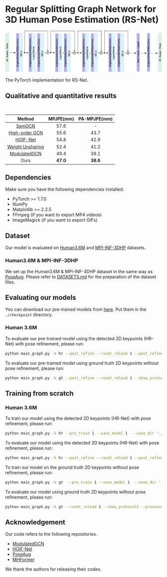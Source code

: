 # Regular Splitting Graph Network for 3D Human Pose Estimation (RS-Net)
<p align="center"><img src="./demo/Network_Architechture.png", width="600" alt="" /></p>
The PyTorch implementation for RS-Net.

## Qualitative and quantitative results
<p align="center"><img src="demo/dance.gif", width="400"  alt="" /></p>

| Method | MPJPE(mm) | PA-MPJPE(mm) |
|  :----:  | :----: | :----: |
| [SemGCN](https://github.com/garyzhao/SemGCN) | 57.6 | - |
| [High-order GCN](https://github.com/ZhimingZo/HGCN) | 55.6 | 43.7 |
| [HOIF-Net](https://github.com/happyvictor008/Higher-Order-Implicit-Fairing-Networks-for-3D-Human-Pose-Estimation) | 54.8 | 42.9 |
| [Weight Unsharing](https://github.com/tamasino52/Any-GCN) | 52.4 | 41.2 |
| [ModulatedGCN](https://github.com/ZhimingZo/Modulated-GCN) | 49.4 | 39.1 |
| Ours | **47.0** | **38.6** |

## Dependencies

Make sure you have the following dependencies installed:

* PyTorch >= 1.7.0
* NumPy
* Matplotlib >= 2.2.5
* FFmpeg (if you want to export MP4 videos)
* ImageMagick (if you want to export GIFs)

## Dataset

Our model is evaluated on [Human3.6M](http://vision.imar.ro/human3.6m) and [MPI-INF-3DHP](https://vcai.mpi-inf.mpg.de/3dhp-dataset/) datasets. 

### Human3.6M & MPI-INF-3DHP
We set up the Human3.6M & MPI-INF-3DHP dataset in the same way as [PoseAug](https://github.com/jfzhang95/PoseAug). Please refer to [DATASETS.md](https://github.com/jfzhang95/PoseAug/blob/main/DATASETS.md) for the preparation of the dataset files.


## Evaluating our models
You can download our pre-trained models from [here](https://drive.google.com/drive/folders/1gWk1B-q-220XR-9MqdlqJFtUI3eBVJe6?usp=sharing). Put them in the `./checkpoint` directory.
### Human 3.6M

To evaluate our pre-trained model using the detected 2D keypoints (HR-Net) with pose refinement, please run:
```bash
python main_graph.py -k hr --post_refine --rsnet_reload 1 --post_refine_reload 1 --save_out_type post --show_protocol2 --previous_dir './checkpoint/HR-Net' --rsnet_model model_rsnet_2_eva_post_4704.pth --post_refine_model model_post_refine_2_eva_post_4704.pth --nepoch 2 -z 96 --batchSize 512
```

To evaluate our pre-trained model using ground truth 2D keypoints without pose refinement, please run:
```bash
python main_graph.py -k gt --post_refine --rsnet_reload 1 --show_protocol2 --previous_dir './checkpoint/GT' --rsnet_model model_module_gcn_5_eva_xyz_3728' --nepoch 2 -z 64 --batchSize 128
```

## Training from scratch
### Human 3.6M

To train our model using the detected 2D keypoints (HR-Net) with pose refinement, please run:
```bash
python main_graph.py -k hr --pro_train 1 --save_model 1  --save_dir './checkpoint' --show_protocol2  --post_refine --save_out_type post -z 96 --batchSize 512 --nepoch 31
```

To evaluate our model using the detected 2D keypoints (HR-Net) with pose refinement, please run:
```bash
python main_graph.py -k hr --post_refine --rsnet_reload 1 --post_refine_reload 1 --save_out_type post --show_protocol2 --previous_dir './checkpoint/HR-Net' --rsnet_model '[model_rsnet]' --post_refine_model '[model_post_refine]' --nepoch 2 -z 96 --batchSize 512
```

To train our model on the ground truth 2D keypoints without pose refinement, please run:
```bash
python main_graph.py -k gt  --pro_train 1 --save_model 1  --save_dir './checkpoint/GT' --show_protocol2  -z 64 --batchSize 128 --nepoch 31 --learning_rate 1e-3 --large_decay_epoch 5 --lr_decay .95
```

To evaluate our model using ground truth 2D keypoints without pose refinement, please run:
```bash
python main_graph.py -k gt --rsnet_reload 1 --show_protocol2 --previous_dir './checkpoint/GT' --rsnet_model '[model_rsnet]' --nepoch 2 -z 64 --batchSize 128
```

## Acknowledgement
Our code refers to the following repositories.
* [ModulatedGCN](https://github.com/ZhimingZo/Modulated-GCN)
* [HOIF-Net](https://github.com/happyvictor008/Higher-Order-Implicit-Fairing-Networks-for-3D-Human-Pose-Estimation)
* [PoseAug](https://github.com/jfzhang95/PoseAug)
* [MHFormer](https://github.com/Vegetebird/MHFormer)

We thank the authors for releasing their codes.

